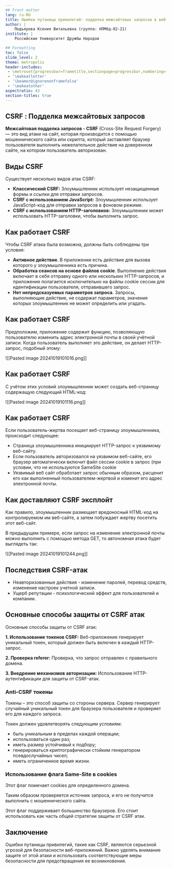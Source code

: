 ```yaml
---
## Front matter
lang: ru-RU
title: Ошибки путаницы привилегий: подделка межсайтовых запросов в веб-приложениях.
author: |
	Подъярова Ксения Витальевна (группа: НПМбд-02-21)
institute: |
	Российские Университет Дружбы Народов

## Formatting
toc: false
slide_level: 2
theme: metropolis
header-includes: 
 - \metroset{progressbar=frametitle,sectionpage=progressbar,numbering=fraction}
 - '\makeatletter'
 - '\beamer@ignorenonframefalse'
 - '\makeatother'
aspectratio: 43
section-titles: true
---
```


## CSRF : Подделка межсайтовых запросов

**Межсайтовая подделка запросов - CSRF** (Cross-Site Request Forgery) — это вид атаки на сайт, которая производится с помощью мошеннического сайта или скрипта, который заставляет браузер пользователя выполнить нежелательное действие на доверенном сайте, на котором пользователь авторизован.

## Виды CSRF

Существует несколько видов атак CSRF:

- **Классический CSRF:** Злоумышленник использует незащищенные формы и ссылки для отправки запросов.
- **CSRF с использованием JavaScript:** Злоумышленник использует JavaScript-код для отправки запросов в фоновом режиме.
- **CSRF с использованием HTTP-заголовков:** Злоумышленник может использовать HTTP-заголовки, чтобы выполнить запрос.

## Как работает CSRF

Чтобы CSRF атака была возможна, должны быть соблюдены три условия:

- **Активное действие**. В приложении есть действие для вызова которого у злоумышленника есть причина. 
- **Обработка сеансов на основе файлов cookie**. Выполнение действия включает в себя отправку одного или нескольких HTTP-запросов, и приложение полагается исключительно на файлы cookie сессии для идентификации пользователя, отправившего запрос. 
- **Нет непредсказуемых параметров запроса**. Запросы, выполняющие действие, не содержат параметров, значения которых злоумышленник не может определить или угадать. 

## Как работает CSRF

Предположим, приложение содержит функцию, позволяющую пользователю изменить адрес электронной почты в своей учётной записи. Когда пользователь выполняет это действие, он делает HTTP-запрос, подобный этому:

![[Pasted image 20241019101016.png]]

## Как работает CSRF

С учётом этих условий злоумышленник может создать веб-страницу содержащую следующий HTML-код:

![[Pasted image 20241019101116.png]]

## Как работает CSRF

Если пользователь-жертва посещает веб-страницу злоумышленника, происходит следующее:

- Страница злоумышленника инициирует HTTP-запрос к уязвимому веб-сайту.
- Если пользователь авторизовался на уязвимом веб-сайте, его браузер автоматически включит файл сессии cookie в запрос (при условии, что не используются SameSite cookie
- Уязвимый веб сайт обработает запрос обычным образом, расценит его как выполненный пользователем-жертвой и изменит его адрес электронной почты.

## Как доставляют CSRF эксплойт

Как правило, злоумышленник размещает вредоносный HTML-код на контролируемом им веб-сайте, а затем побуждает жертву посетить этот веб-сайт. 

В предыдущем примере, если запрос на изменение электронной почты можно выполнить с помощью метода GET, то автономная атака будет выглядеть так:

![[Pasted image 20241019101244.png]]

## Последствия CSRF-атак

- Неавторизованные действия - изменение паролей, перевод средств, изменение настроек учетной записи. 
- Ущерб репутации - психологический эффект для пользователей и компании.

## Основные способы защиты от CSRF атак

Основные способы защиты от CSRF атак:

**1. Использование токенов CSRF:** Веб-приложение генерирует уникальный токен, который должен быть включен в каждый HTTP-запрос.

**2. Проверка referer:** Проверка, что запрос отправлен с правильного домена.

**3. Внедрение механизмов авторизации:** Использование HTTP-аутентификации для защиты от CSRF-атак.

### Anti-CSRF токены

Токены – это способ защиты со стороны сервера. Сервер генерирует случайный уникальный токен для браузера пользователя и проверяет его для каждого запроса.

Токен должен удовлетворять следующим условиям:

- быть уникальным в пределах каждой операции;
- использоваться один раз;
- иметь размер устойчивый к подбору;
- генерироваться криптографически стойким генератором псевдослучайных чисел;
- иметь ограниченное время жизни.

### Использование флага Same-Site в сookies

Этот флаг помечает cookies для определенного домена.

Таким образом проверяется источник запроса, и его не получится выполнить с мошеннического сайта.

Этот флаг поддерживает большинство браузеров. Его стоит использовать как часть общей стратегии защиты от CSRF атак.

## Заключение

Ошибки путаницы привилегий, такие как CSRF, являются серьезной угрозой для безопасности веб-приложений. Важно уделять внимание защите от этой атаки и использовать соответствующие меры безопасности для предотвращения ее возникновения.


